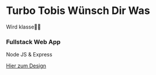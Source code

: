 # Turbo Tobis Wünsch Dir Was
Wird klasse🍾🍾

<h3>Fullstack Web App</h3>
Node JS & Express

<a href="https://xd.adobe.com/embed/c1abe70d-4859-43b5-8320-49015df51b77-94f8/" target="_blank">Hier zum Design</a>
